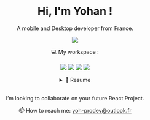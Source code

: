 <h1 align='center'>
  Hi, I'm Yohan !
</h1>
<p align='center'>
  A mobile and Desktop developer from France.
</p>
<p align='center'> 
  <a href="https://www.linkedin.com/in/ferreirayohan-devweb/">
    <img src="https://img.shields.io/badge/linkedin-%230077B5.svg?&style=for-the-badge&logo=linkedin&logoColor=white" />
  </a>
</p>
<p align='center'>
  💻 My workspace : <br/><br/>
  <img src="https://img.shields.io/badge/windows 10-%230078D6.svg?&style=for-the-badge&logo=windows&logoColor=white" />
  <img src="https://img.shields.io/badge/intel-core%20i7%2011th-%230071C5.svg?&style=for-the-badge&logo=intel&logoColor=white" />
  <img src="https://img.shields.io/badge/RAM-32GB-%230071C5.svg?&style=for-the-badge&logoColor=white" />
  <img src="https://img.shields.io/badge/nvidia-gtx%203080 ti-%2376B900.svg?&style=for-the-badge&logo=nvidia&logoColor=white" />
</p>

<details align="center">
  <summary align="center">📃 Resume</summary>

  ## Education
<div align="center">
  📖 ***Web Development Mobile & Desktop || WebDesign***
  📆 2020- 2021 \
  📍 **ADREC** - Clermont-Ferrand, France.

  <img align="center" src="https://img.shields.io/badge/html5-E34F26?logo=html5&logoColor=white" />
  <img align="center" src="https://img.shields.io/badge/css3-1572B6?logo=css3&logoColor=white" />
  <img align="center" src="https://img.shields.io/badge/bootstrap-563D7C?logo=bootstrap&logoColor=white" />
  <img align="center" src="https://img.shields.io/badge/MySQL-4479A1?logo=mysql&logoColor=white" />
  <img align="center" src="https://img.shields.io/badge/PHP-777BB4?logo=php&logoColor=white" />
  <img align="center" src="https://img.shields.io/badge/Symfony-777BB4?logo=Symfony&logoColor=white" />
</div>&nbsp;&nbsp;
<div>
  <img align="center" src="https://img.shields.io/badge/Suite Adobe-777BB4?logo=adobecreativecloud&logoColor=white" />
  <img align="center" src="https://img.shields.io/badge/PhotoShop-31A8FF?logo=adobephotoshop&logoColor=white" />
  <img align="center" src="https://img.shields.io/badge/XD-FF61F6?logo=adobexd&logoColor=white" />
  <img align="center" src="https://img.shields.io/badge/Illustrator-FF9A00?logo=adobeillustrator&logoColor=white" />
</div>

***
  📖 ***Web Development : JavaScript / ReactJS***\
  📆 2022 - 2023 \
  📍 **OPENCLASSROOM** - Saint-Flour, France.
<div>
  <img align="center" src="https://img.shields.io/badge/html5-E34F26?logo=html5&logoColor=white" />
  <img align="center" src="https://img.shields.io/badge/css3-1572B6?logo=css3&logoColor=white" />
  <img align="center" src="https://img.shields.io/badge/NodeJS-563D7C?logo=bootstrap&logoColor=white" />
  <img align="center" src="https://img.shields.io/badge/Jest-4479A1?logo=jest&logoColor=white" />
  <img align="center" src="https://img.shields.io/badge/JavaScript-777BB4?logo=javascript&logoColor=white" />
  <img align="center" src="https://img.shields.io/badge/jQuery-777BB4?logo=jquery&logoColor=white" />
  <img align="center" src="https://img.shields.io/badge/ReactJS-777BB4?logo=react&logoColor=white" />
</div>
</details>&nbsp;&nbsp;&nbsp;&nbsp;

 <p align="center">
  I’m looking to collaborate on your future React Project.
 </p>
 <p align='center'>
  📫 How to reach me: <a href='mailto:yoh-prodev@outlook.fr'>yoh-prodev@outlook.fr</a>
</p>

<!--


- 🔭 I’m currently working on ...
- 🌱 I’m currently learning ...

- 🤔 I’m looking for help with ...
- 💬 Ask me about ...
- 📫 How to reach me: ...
- 😄 Pronouns: ...
- ⚡ Fun fact: ...
-->
